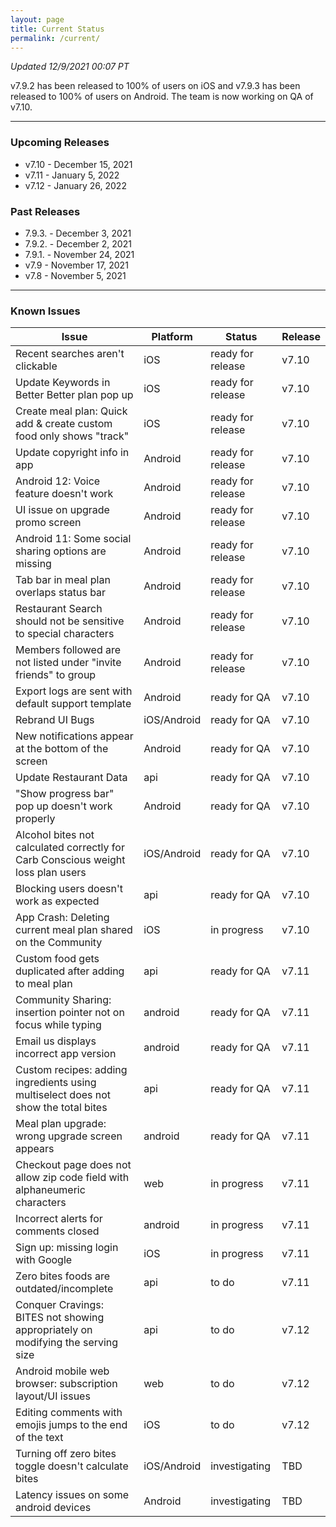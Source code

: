 ```yaml
---
layout: page
title: Current Status
permalink: /current/
---
```


_Updated 12/9/2021 00:07 PT_

v7.9.2 has been released to 100% of users on iOS and v7.9.3 has been released to 100% of users on Android. The team is now working on QA of v7.10.

***

### Upcoming Releases
- v7.10   - December 15, 2021
- v7.11   - January 5, 2022
- v7.12   - January 26, 2022
 
### Past Releases
- 7.9.3.  - December 3, 2021
- 7.9.2.  - December 2, 2021
- 7.9.1.  - November 24, 2021
- v7.9    - November 17, 2021
- v7.8    - November 5, 2021

***

### Known Issues

|Issue                          |Platform   | Status    | Release           |
| ---                           | ---       | ---       | ---               |
|Recent searches aren't clickable|iOS|ready for release| v7.10|
|Update Keywords in Better Better plan pop up|iOS|ready for release | v7.10|
|Create meal plan: Quick add & create custom food only shows "track"|iOS|ready for release| v7.10|
|Update copyright info in app|Android|ready for release | v7.10|
|Android 12: Voice feature doesn't work|Android|ready for release | v7.10|
|UI issue on upgrade promo screen |Android|ready for release| v7.10|
|Android 11: Some social sharing options are missing|Android|ready for release| v7.10|
|Tab bar in meal plan overlaps status bar |Android|ready for release | v7.10|
|Restaurant Search should not be sensitive to special characters|Android|ready for release| v7.10|
|Members followed are not listed under "invite friends" to group|Android|ready for release| v7.10|
|Export logs are sent with default support template|Android|ready for QA| v7.10|
|Rebrand UI Bugs |iOS/Android|ready for QA | v7.10|
|New notifications appear at the bottom of the screen |Android|ready for QA| v7.10|
|Update Restaurant Data|api|ready for QA | v7.10|
|"Show progress bar" pop up doesn't work properly|Android|ready for QA| v7.10|
|Alcohol bites not calculated correctly for Carb Conscious weight loss plan users |iOS/Android|ready for QA| v7.10|
|Blocking users doesn't work as expected|api|ready for QA| v7.10|
|App Crash: Deleting current meal plan shared on the Community |iOS|in progress | v7.10|
|Custom food gets duplicated after adding to meal plan|api|ready for QA| v7.11|
|Community Sharing: insertion pointer not on focus while typing|android|ready for QA| v7.11|
|Email us displays incorrect app version|android|ready for QA| v7.11|
|Custom recipes: adding ingredients using multiselect does not show the total bites|api|ready for QA| v7.11|
|Meal plan upgrade: wrong upgrade screen appears|android|ready for QA| v7.11|
|Checkout page does not allow zip code field with alphaneumeric characters|web|in progress| v7.11|
|Incorrect alerts for comments closed|android|in progress| v7.11|
|Sign up: missing login with Google|iOS|in progress| v7.11|
|Zero bites foods are outdated/incomplete|api|to do| v7.11|
|Conquer Cravings: BITES not showing appropriately on modifying the serving size|api|to do| v7.12|
|Android mobile web browser: subscription layout/UI issues|web|to do| v7.12|
|Editing comments with emojis jumps to the end of the text|iOS|to do| v7.12|
|Turning off zero bites toggle doesn't calculate bites|iOS/Android|investigating| TBD|
|Latency issues on some android devices|Android|investigating| TBD|
